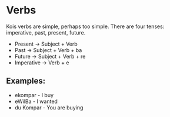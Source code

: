 # Verbs

Kois verbs are simple, perhaps too simple. There are four tenses: imperative, past, present, future.

* Present -> Subject + Verb
* Past -> Subject + Verb + ba
* Future -> Subject + Verb + re
* Imperative -> Verb + e

## Examples: 

- ekompar - I buy
- eWilBa - I wanted
- du Kompar - You are buying

